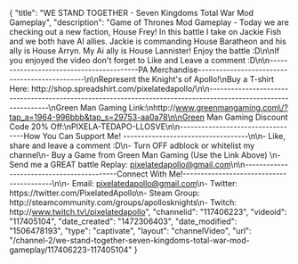 {
    "title": "WE STAND TOGETHER - Seven Kingdoms Total War Mod Gameplay",
    "description": "Game of Thrones Mod Gameplay - Today we are checking out a new faction, House Frey!  In this battle I take on Jackie Fish and we both have AI allies.  Jackie is commanding House Baratheon and his ally is House Arryn.  My Ai ally is House Lannister!  Enjoy the battle :D\n\nIf you enjoyed the video don't forget to Like and Leave a comment :D\n\n-----------------------------------------PA Merchandise----------------------------------------------\n\nRepresent the Knight's of Apollo!\nBuy a T-shirt Here: http:\/\/shop.spreadshirt.com\/pixelatedapollo\/\n\n---------------------------------------------------------------------------------------------------------------\nGreen Man Gaming Link:\nhttp:\/\/www.greenmangaming.com\/?tap_a=1964-996bbb&tap_s=29753-aa0a78\n\nGreen Man Gaming Discount Code 20% Off:\nPIXELA-TEDAPO-LLOSVE\n\n----------------------------------How You Can Support Me! -----------------------------------\n\n- Like, share and leave a comment :D\n- Turn OFF adblock or whitelist my channel\n- Buy a Game from Green Man Gaming (Use the Link Above) \n- Send me a GREAT battle Replay: pixelatedapollo@gmail.com\n\n------------------------------------------Connect With Me!-----------------------------------------\n\n- Email: pixelatedapollo@gmail.com\n- Twitter: https:\/\/twitter.com\/PixelatedApollo\n- Steam Group:  http:\/\/steamcommunity.com\/groups\/apollosknights\n- Twitch: http:\/\/www.twitch.tv\/pixelatedapollo",
    "channelid": "117406223",
    "videoid": "117405104",
    "date_created": "1472306403",
    "date_modified": "1506478193",
    "type": "captivate",
    "layout": "channelVideo",
    "url": "\/channel-2\/we-stand-together-seven-kingdoms-total-war-mod-gameplay\/117406223-117405104"
}